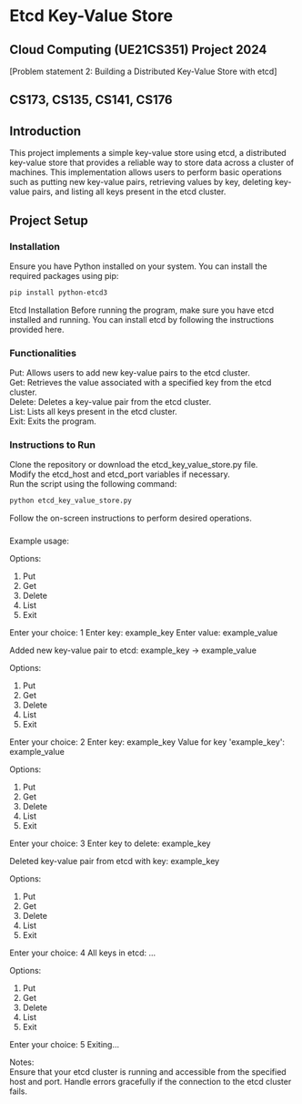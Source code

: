 # Etcd Key-Value Store

## Cloud Computing (UE21CS351) Project 2024 
[Problem statement 2: Building a Distributed Key-Value Store with etcd]
## CS173, CS135, CS141, CS176


## Introduction

This project implements a simple key-value store using etcd, a distributed key-value store that provides a reliable way to store data across a cluster of machines. This implementation allows users to perform basic operations such as putting new key-value pairs, retrieving values by key, deleting key-value pairs, and listing all keys present in the etcd cluster.

## Project Setup

### Installation

Ensure you have Python installed on your system. You can install the required packages using pip:

```bash
pip install python-etcd3
```

Etcd Installation
Before running the program, make sure you have etcd installed and running. You can install etcd by following the instructions provided here.


### Functionalities
Put: Allows users to add new key-value pairs to the etcd cluster.<br>
Get: Retrieves the value associated with a specified key from the etcd cluster.<br>
Delete: Deletes a key-value pair from the etcd cluster.<br>
List: Lists all keys present in the etcd cluster.<br>
Exit: Exits the program.

### Instructions to Run
Clone the repository or download the etcd_key_value_store.py file.<br>
Modify the etcd_host and etcd_port variables if necessary.<br>
Run the script using the following command:<br>
```bash
python etcd_key_value_store.py
```
Follow the on-screen instructions to perform desired operations.

###
Example usage:<br>

Options:
1. Put
2. Get
3. Delete
4. List
5. Exit

Enter your choice: 1
Enter key: example_key
Enter value: example_value

Added new key-value pair to etcd: example_key -> example_value

Options:
1. Put
2. Get
3. Delete
4. List
5. Exit

Enter your choice: 2
Enter key: example_key
Value for key 'example_key': example_value

Options:
1. Put
2. Get
3. Delete
4. List
5. Exit

Enter your choice: 3
Enter key to delete: example_key

Deleted key-value pair from etcd with key: example_key

Options:
1. Put
2. Get
3. Delete
4. List
5. Exit

Enter your choice: 4
All keys in etcd:
...

Options:
1. Put
2. Get
3. Delete
4. List
5. Exit

Enter your choice: 5
Exiting...

Notes:<br>
Ensure that your etcd cluster is running and accessible from the specified host and port.
Handle errors gracefully if the connection to the etcd cluster fails.



